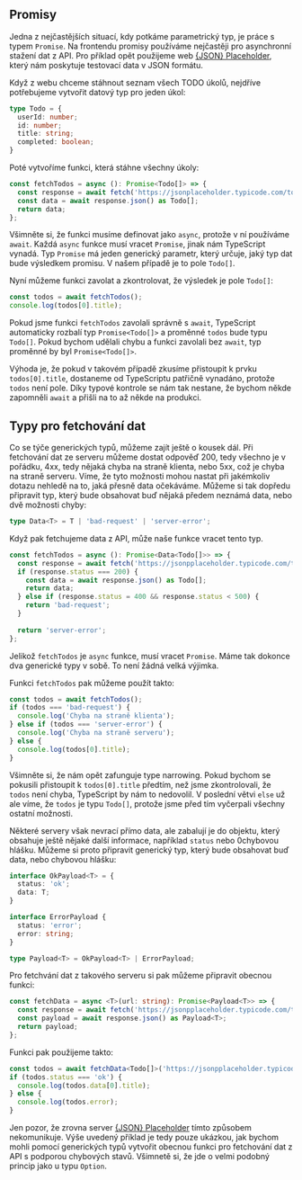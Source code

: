 ## Promisy

Jedna z nejčastějších situací, kdy potkáme parametrický typ, je práce s typem `Promise`. Na frontendu promisy používáme nejčastěji pro asynchronní stažení dat z API. Pro příklad opět použijeme web [{JSON} Placeholder](https://jsonplaceholder.typicode.com), který nám poskytuje testovací data v JSON formátu.

Když z webu chceme stáhnout seznam všech TODO úkolů, nejdříve potřebujeme vytvořit datový typ pro jeden úkol:

```ts
type Todo = {
  userId: number;
  id: number;
  title: string;
  completed: boolean;
}
```

Poté vytvoříme funkci, která stáhne všechny úkoly:

```ts
const fetchTodos = async (): Promise<Todo[]> => {
  const response = await fetch('https://jsonplaceholder.typicode.com/todos');
  const data = await response.json() as Todo[];
  return data;
};
```

Všimněte si, že funkci musíme definovat jako `async`, protože v ní používáme `await`. Každá `async` funkce musí vracet `Promise`, jinak nám TypeScript vynadá. Typ `Promise` má jeden generický parametr, který určuje, jaký typ dat bude výsledkem promisu. V našem případě je to pole `Todo[]`.

Nyní můžeme funkci zavolat a zkontrolovat, že výsledek je pole `Todo[]`:

```ts
const todos = await fetchTodos();
console.log(todos[0].title);
```

Pokud jsme funkci `fetchTodos` zavolali správně s `await`, TypeScript automaticky rozbalí typ `Promise<Todo[]>` a proměnné `todos` bude typu `Todo[]`. Pokud bychom udělali chybu a funkci zavolali bez `await`, typ proměnné by byl `Promise<Todo[]>`.

Výhoda je, že pokud v takovém případě zkusíme přistoupit k prvku `todos[0].title`, dostaneme od TypeScriptu patřičně vynadáno, protože `todos` není pole. Díky typové kontrole se nám tak nestane, že bychom někde zapomněli `await` a přišli na to až někde na produkci.

## Typy pro fetchování dat

Co se týče generických typů, můžeme zajít ještě o kousek dál. Při fetchování dat ze serveru můžeme dostat odpověď 200, tedy všechno je v pořádku, 4xx, tedy nějaká chyba na straně klienta, nebo 5xx, což je chyba na straně serveru. Víme, že tyto možnosti mohou nastat při jakémkoliv dotazu nehledě na to, jaká přesně data očekáváme. Můžeme si tak dopředu připravit typ, který bude obsahovat buď nějaká předem neznámá data, nebo dvě možnosti chyby:

```typescript
type Data<T> = T | 'bad-request' | 'server-error';
```

Když pak fetchujeme data z API, může naše funkce vracet tento typ.

```typescript
const fetchTodos = async (): Promise<Data<Todo[]>> => {
  const response = await fetch('https://jsonpplaceholder.typicode.com/todos');
  if (response.status === 200) {
    const data = await response.json() as Todo[];
    return data;
  } else if (response.status = 400 && response.status < 500) {
    return 'bad-request';
  }
  
  return 'server-error';
};
```

Jelikož `fetchTodos` je `async` funkce, musí vracet `Promise`. Máme tak dokonce dva generické typy v sobě. To není žádná velká výjimka.

Funkci `fetchTodos` pak můžeme použít takto:

```typescript
const todos = await fetchTodos();
if (todos === 'bad-request') {
  console.log('Chyba na straně klienta');
} else if (todos === 'server-error') {
  console.log('Chyba na straně serveru');
} else {
  console.log(todos[0].title);
}
```

Všimněte si, že nám opět zafunguje type narrowing. Pokud bychom se pokusili přistoupit k `todos[0].title` předtím, než jsme zkontrolovali, že `todos` není chyba, TypeScript by nám to nedovolil. V poslední větvi `else` už ale víme, že `todos` je typu `Todo[]`, protože jsme před tím vyčerpali všechny ostatní možnosti.

Některé servery však nevrací přímo data, ale zabalují je do objektu, který obsahuje ještě nějaké další informace, například `status` nebo 0chybovou hlášku. Můžeme si proto připravit generický typ, který bude obsahovat buď data, nebo chybovou hlášku:

```typescript
interface OkPayload<T> = {
  status: 'ok';
  data: T; 
}

interface ErrorPayload {
  status: 'error';
  error: string;
}

type Payload<T> = OkPayload<T> | ErrorPayload;
```

Pro fetchvání dat z takového serveru si pak můžeme připravit obecnou funkci:

```typescript
const fetchData = async <T>(url: string): Promise<Payload<T>> => {
  const response = await fetch('https://jsonpplaceholder.typicode.com/todos');
  const payload = await response.json() as Payload<T>;
  return payload;
};
```

Funkci pak použijeme takto:

```typescript
const todos = await fetchData<Todo[]>('https://jsonpplaceholder.typicode.com/todos');
if (todos.status === 'ok') {
  console.log(todos.data[0].title);
} else {
  console.log(todos.error);
}
```

Jen pozor, že zrovna server [{JSON} Placeholder](https://jsonplaceholder.typicode.com) tímto způsobem nekomunikuje. Výše uvedený příklad je tedy pouze ukázkou, jak bychom mohli pomocí generických typů vytvořit obecnou funkci pro fetchování dat z API s podporou chybových stavů. Všimnetě si, že jde o velmi podobný princip jako u typu `Option`.
